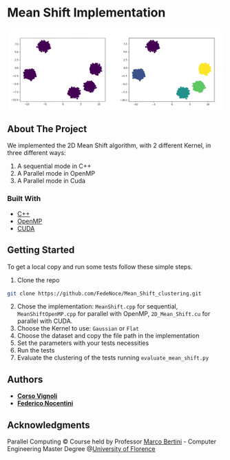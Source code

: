 # Mean Shift Implementation

![alt text](https://github.com/FedeNoce/Kmeans/blob/master/.idea/c.jpg)

## About The Project
We implemented the 2D Mean Shift algorithm, with 2 different Kernel, in three different ways:
1) A sequential mode in C++
2) A Parallel mode in OpenMP
3) A Parallel mode in Cuda

### Built With

* [C++](https://isocpp.org/)
* [OpenMP](https://www.openmp.org/)
* [CUDA](https://developer.nvidia.com/cuda-zone)

## Getting Started

To get a local copy and run some tests follow these simple steps.

1. Clone the repo
```sh
git clone https://github.com/FedeNoce/Mean_Shift_clustering.git
```
2. Chose the implementation:  ```MeanShift.cpp``` for sequential, ```MeanShiftOpenMP.cpp``` for parallel with OpenMP, ```2D_Mean_Shift.cu``` for parallel with CUDA.
3. Choose the Kernel to use: ```Gaussian``` or ```Flat```
4. Choose the dataset and copy the file path in the implementation
5. Set the parameters with your tests necessities
6. Run the tests
7. Evaluate the clustering of the tests running ```evaluate_mean_shift.py``` 
## Authors

* [**Corso Vignoli**](https://github.com/CVignoli)
* [**Federico Nocentini**](https://github.com/FedeNoce)


## Acknowledgments
Parallel Computing © Course held by Professor [Marco Bertini](https://www.unifi.it/p-doc2-2020-0-A-2b333d2d3529-1.html) - Computer Engineering Master Degree @[University of Florence](https://www.unifi.it/changelang-eng.html)
